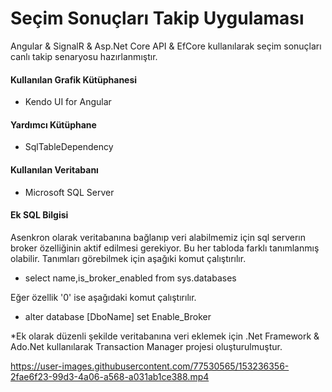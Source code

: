 # Seçim Sonuçları Takip Uygulaması
Angular & SignalR & Asp.Net Core API & EfCore kullanılarak seçim sonuçları canlı takip senaryosu hazırlanmıştır.

#### Kullanılan Grafik Kütüphanesi

 - Kendo UI for Angular

#### Yardımcı Kütüphane

 - SqlTableDependency

#### Kullanılan Veritabanı

 - Microsoft SQL Server

#### Ek SQL Bilgisi
Asenkron olarak veritabanına bağlanıp veri alabilmemiz için sql serverın broker özelliğinin aktif edilmesi gerekiyor. Bu her tabloda farklı tanımlanmış olabilir. Tanımları görebilmek için aşağıki komut çalıştırılır.
 - select name,is_broker_enabled from sys.databases
 
 Eğer özellik '0' ise aşağıdaki komut çalıştırılır.
 - alter database [DboName] set Enable_Broker

*Ek olarak düzenli şekilde veritabanına veri eklemek için .Net Framework & Ado.Net kullanılarak Transaction Manager projesi oluşturulmuştur.

https://user-images.githubusercontent.com/77530565/153236356-2fae6f23-99d3-4a06-a568-a031ab1ce388.mp4
